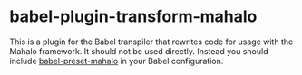 # babel-plugin-transform-mahalo

This is a plugin for the Babel transpiler that rewrites code for usage
with the Mahalo framework. It should not be used directly. Instead you
should include [babel-preset-mahalo](https://github.com/mahalo/babel-preset-mahalo)
in your Babel configuration.